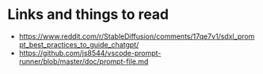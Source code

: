 # Links and things to read

- https://www.reddit.com/r/StableDiffusion/comments/17qe7v1/sdxl_prompt_best_practices_to_guide_chatgpt/
- https://github.com/js8544/vscode-prompt-runner/blob/master/doc/prompt-file.md
